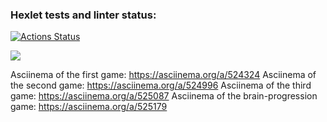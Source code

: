 ### Hexlet tests and linter status:

[![Actions Status](https://github.com/ElisabethFox/frontend-project-lvl1/workflows/hexlet-check/badge.svg)](https://github.com/ElisabethFox/frontend-project-lvl1/actions)

<a href="https://codeclimate.com/github/ElisabethFox/frontend-project-lvl1/maintainability"><img src="https://api.codeclimate.com/v1/badges/9adab8822057a74866b9/maintainability" /></a>

Asciinema of the first game: https://asciinema.org/a/524324
Asciinema of the second game: https://asciinema.org/a/524996
Asciinema of the third game: https://asciinema.org/a/525087
Asciinema of the brain-progression game: https://asciinema.org/a/525179

